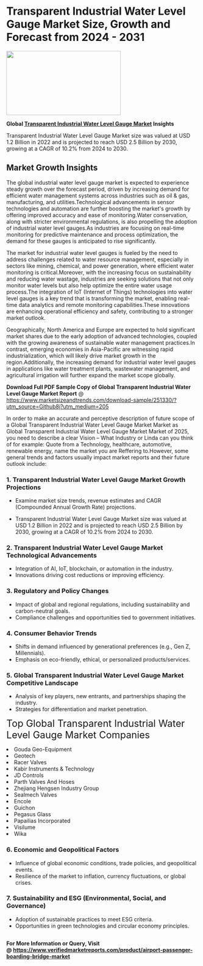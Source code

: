 <H1>Transparent Industrial Water Level Gauge Market Size, Growth and Forecast from 2024 - 2031</H1><img class="aligncenter size-medium wp-image-584254" src="https://thirdeyenews.in/wp-content/uploads/2024/09/Global-Market-Research-300x168.jpeg" alt="" width="300" height="168" /><p><strong>Global&nbsp;<a href="https://www.marketsizeandtrends.com/download-sample/251330/?utm_source=Github8j?utm_medium=205">Transparent Industrial Water Level Gauge Market</a> Insights</strong></p><p>Transparent Industrial Water Level Gauge Market size was valued at USD 1.2 Billion in 2022 and is projected to reach USD 2.5 Billion by 2030, growing at a CAGR of 10.2% from 2024 to 2030.</p><p><h2>Market Growth Insights</h2> <p>The global industrial water level gauge market is expected to experience steady growth over the forecast period, driven by increasing demand for efficient water management systems across industries such as oil & gas, manufacturing, and utilities.Technological advancements in sensor technologies and automation are further boosting the market's growth by offering improved accuracy and ease of monitoring.Water conservation, along with stricter environmental regulations, is also propelling the adoption of industrial water level gauges.As industries are focusing on real-time monitoring for predictive maintenance and process optimization, the demand for these gauges is anticipated to rise significantly.</p> <p>The market for industrial water level gauges is fueled by the need to address challenges related to water resource management, especially in sectors like mining, chemical, and power generation, where efficient water monitoring is critical.Moreover, with the increasing focus on sustainability and reducing water wastage, industries are seeking solutions that not only monitor water levels but also help optimize the entire water usage process.The integration of IoT (Internet of Things) technologies into water level gauges is a key trend that is transforming the market, enabling real-time data analytics and remote monitoring capabilities.These innovations are enhancing operational efficiency and safety, contributing to a stronger market outlook.</p> <p>Geographically, North America and Europe are expected to hold significant market shares due to the early adoption of advanced technologies, coupled with the growing awareness of sustainable water management practices.In contrast, emerging economies in Asia-Pacific are witnessing rapid industrialization, which will likely drive market growth in the region.Additionally, the increasing demand for industrial water level gauges in applications like water treatment plants, wastewater management, and agricultural irrigation will further expand the market scope globally.</p> <p><span class=""><strong>Download Full PDF Sample Copy of Global Transparent Industrial Water Level Gauge Market Report</strong> @ <a href="https://www.marketsizeandtrends.com/download-sample/251330/?utm_source=Github8j?utm_medium=205" target="_blank">https://www.marketsizeandtrends.com/download-sample/251330/?utm_source=Github8j?utm_medium=205</a></span></p><p>In order to make an accurate and perceptive description of future scope of a Global&nbsp;Transparent Industrial Water Level Gauge Market Market as Global&nbsp;Transparent Industrial Water Level Gauge Market Market of 2025, you need to describe a clear Vision &ndash; What Industry or Linda can you think of for example: Quote from a Technology, healthcare, automotive, renewable energy, name the market you are Reffering to.However, some general trends and factors usually impact market reports and their future outlook include:</p><h3>1.&nbsp;<strong>Transparent Industrial Water Level Gauge Market Growth Projections</strong></h3><ul><li>Examine market size trends, revenue estimates and CAGR (Compounded Annual Growth Rate) projections.</li><li><p>Transparent Industrial Water Level Gauge Market size was valued at USD 1.2 Billion in 2022 and is projected to reach USD 2.5 Billion by 2030, growing at a CAGR of 10.2% from 2024 to 2030.</p></li></ul><h3>2.&nbsp;<strong>Transparent Industrial Water Level Gauge Market Technological Advancements</strong></h3><ul><li>Integration of AI, IoT, blockchain, or automation in the industry.</li><li>Innovations driving cost reductions or improving efficiency.</li></ul><h3>3.&nbsp;<strong>Regulatory and Policy Changes</strong></h3><ul><li>Impact of global and regional regulations, including sustainability and carbon-neutral goals.</li><li>Compliance challenges and opportunities tied to government initiatives.</li></ul><h3>4.&nbsp;<strong>Consumer Behavior Trends</strong></h3><ul><li>Shifts in demand influenced by generational preferences (e.g., Gen Z, Millennials).</li><li>Emphasis on eco-friendly, ethical, or personalized products/services.</li></ul><h3>5.&nbsp;<strong>Global Transparent Industrial Water Level Gauge Market Competitive Landscape</strong></h3><ul><li>Analysis of key players, new entrants, and partnerships shaping the industry.</li><li>Strategies for differentiation and market penetration.</li></ul><p data-pm-slice="1 1 []"><span style="color: inherit; font-family: inherit; font-size: 25px;">Top Global Transparent Industrial Water Level Gauge Market Companies</span></p><div class="" data-test-id=""><p><li>Gouda Geo-Equipment</li><li> Geotech</li><li> Racer Valves</li><li> Kabir Instruments & Technology</li><li> JD Controls</li><li> Parth Valves And Hoses</li><li> Zhejiang Hengsen Industry Group</li><li> Sealmech Valves</li><li> Encole</li><li> Guichon</li><li> Pegasus Glass</li><li> Papailias Incorporated</li><li> Visilume</li><li> Wika</li></p></div><h3>6.&nbsp;<strong>Economic and Geopolitical Factors</strong></h3><ul><li>Influence of global economic conditions, trade policies, and geopolitical events.</li><li>Resilience of the market to inflation, currency fluctuations, or global crises.</li></ul><h3>7.&nbsp;<strong>Sustainability and ESG (Environmental, Social, and Governance)</strong></h3><ul><li>Adoption of sustainable practices to meet ESG criteria.</li><li>Opportunities in green technologies and circular economy principles.</li></ul><h2><strong style="font-size: 14px;">For More Information or Query, Visit @&nbsp;</strong><a style="background-color: #ffffff; font-size: 14px;" href="https://www.marketsizeandtrends.com/report/transparent-industrial-water-level-gauge-market/" target="_blank">https://www.verifiedmarketreports.com/product/airport-passenger-boarding-bridge-market</a></h2>